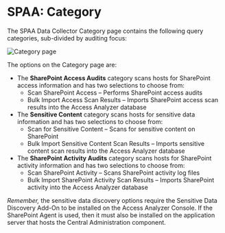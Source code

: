 # SPAA: Category

The SPAA Data Collector Category page contains the following query categories, sub-divided by auditing focus:

![Category page](/img/product_docs/accessanalyzer/accessanalyzer/enterpriseauditor/admin/datacollector/adinventory/category.png)

The options on the Category page are:

- The __SharePoint Access Audits__ category scans hosts for SharePoint access information and has two selections to choose from:
  - Scan SharePoint Access – Performs SharePoint access audits
  - Bulk Import Access Scan Results – Imports SharePoint access scan results into the Access Analyzer database
- The __Sensitive Content__ category scans hosts for sensitive data information and has two selections to choose from:
  - Scan for Sensitive Content – Scans for sensitive content on SharePoint
  - Bulk Import Sensitive Content Scan Results – Imports sensitive content scan results into the Access Analyzer database
- The __SharePoint Activity Audits__ category scans hosts for SharePoint activity information and has two selections to choose from:
  - Scan SharePoint Activity – Scans SharePoint activity log files
  - Bulk Import SharePoint Activity Scan Results – Imports SharePoint activity into the Access Analyzer database

_Remember,_ the sensitive data discovery options require the Sensitive Data Discovery Add-On to be installed on the Access Analyzer Console. If the SharePoint Agent is used, then it must also be installed on the application server that hosts the Central Administration component.
